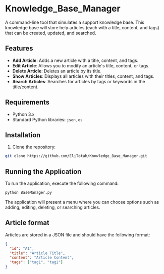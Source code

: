 
# Knowledge_Base_Manager

A command-line tool that simulates a support knowledge base. This knowledge base will store help articles (each with a title, content, and tags) that can be created, updated, and searched.

## Features

- **Add Article**: Adds a new article with a title, content, and tags.
- **Edit Article**: Allows you to modify an article's title, content, or tags.
- **Delete Article**: Deletes an article by its title.
- **Show Articles**: Displays all articles with their titles, content, and tags.
- **Search Articles**: Searches for articles by tags or keywords in the title/content.

## Requirements

- Python 3.x
- Standard Python libraries: `json`, `os`

## Installation

1. Clone the repository:

```bash
git clone https://github.com/EliTotah/Knowledge_Base_Manager.git
```

## Running the Application

To run the application, execute the following command:

```bash
python BaseManager.py
```

The application will present a menu where you can choose options such as adding, editing, deleting, or searching articles.

## Article format

Articles are stored in a JSON file and should have the following format:

```json
{
  "id": "A1",
  "title": "Article Title",
  "content": "Article Content",
  "tags": ["tag1", "tag2"]
}
```
